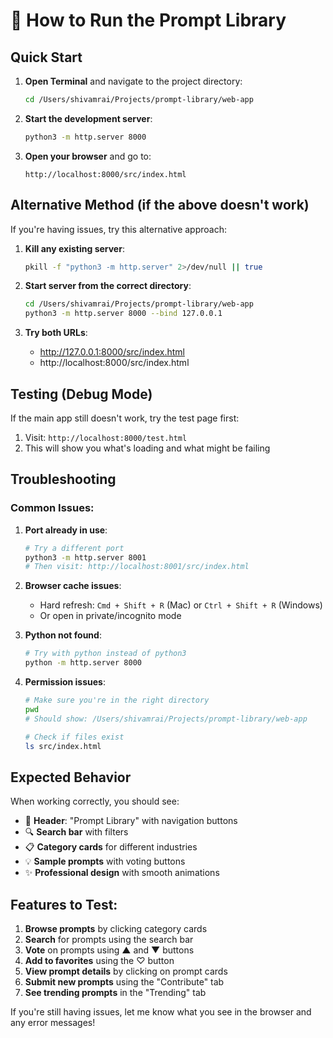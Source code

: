 # 🚀 How to Run the Prompt Library

## Quick Start

1. **Open Terminal** and navigate to the project directory:
   ```bash
   cd /Users/shivamrai/Projects/prompt-library/web-app
   ```

2. **Start the development server**:
   ```bash
   python3 -m http.server 8000
   ```

3. **Open your browser** and go to:
   ```
   http://localhost:8000/src/index.html
   ```

## Alternative Method (if the above doesn't work)

If you're having issues, try this alternative approach:

1. **Kill any existing server**:
   ```bash
   pkill -f "python3 -m http.server" 2>/dev/null || true
   ```

2. **Start server from the correct directory**:
   ```bash
   cd /Users/shivamrai/Projects/prompt-library/web-app
   python3 -m http.server 8000 --bind 127.0.0.1
   ```

3. **Try both URLs**:
   - http://127.0.0.1:8000/src/index.html
   - http://localhost:8000/src/index.html

## Testing (Debug Mode)

If the main app still doesn't work, try the test page first:

1. Visit: `http://localhost:8000/test.html`
2. This will show you what's loading and what might be failing

## Troubleshooting

### Common Issues:

1. **Port already in use**:
   ```bash
   # Try a different port
   python3 -m http.server 8001
   # Then visit: http://localhost:8001/src/index.html
   ```

2. **Browser cache issues**:
   - Hard refresh: `Cmd + Shift + R` (Mac) or `Ctrl + Shift + R` (Windows)
   - Or open in private/incognito mode

3. **Python not found**:
   ```bash
   # Try with python instead of python3
   python -m http.server 8000
   ```

4. **Permission issues**:
   ```bash
   # Make sure you're in the right directory
   pwd
   # Should show: /Users/shivamrai/Projects/prompt-library/web-app
   
   # Check if files exist
   ls src/index.html
   ```

## Expected Behavior

When working correctly, you should see:

- 🚀 **Header**: "Prompt Library" with navigation buttons
- 🔍 **Search bar** with filters
- 📋 **Category cards** for different industries
- 💡 **Sample prompts** with voting buttons
- ✨ **Professional design** with smooth animations

## Features to Test:

1. **Browse prompts** by clicking category cards
2. **Search** for prompts using the search bar
3. **Vote** on prompts using ▲ and ▼ buttons
4. **Add to favorites** using the ♡ button
5. **View prompt details** by clicking on prompt cards
6. **Submit new prompts** using the "Contribute" tab
7. **See trending prompts** in the "Trending" tab

If you're still having issues, let me know what you see in the browser and any error messages!